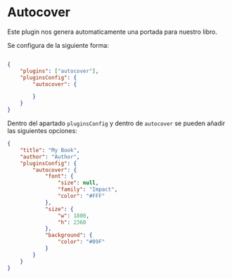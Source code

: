 # Autocover

Este plugin nos genera automaticamente una portada para nuestro libro.

Se configura de la siguiente forma:

``` json

{
    "plugins": ["autocover"],
    "pluginsConfig": {
        "autocover": {

        }
    }
}
```

Dentro del apartado `pluginsConfig` y dentro de `autocover` se pueden añadir las siguientes opciones:

``` json
{
    "title": "My Book",
    "author": "Author",
    "pluginsConfig": {
        "autocover": {
            "font": {
                "size": null,
                "family": "Impact",
                "color": "#FFF"
            },
            "size": {
                "w": 1800,
                "h": 2360
            },
            "background": {
                "color": "#09F"
            }
        }
    }
}
```
